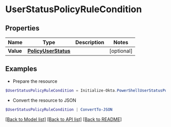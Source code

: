 # UserStatusPolicyRuleCondition
## Properties

Name | Type | Description | Notes
------------ | ------------- | ------------- | -------------
**Value** | [**PolicyUserStatus**](PolicyUserStatus.md) |  | [optional] 

## Examples

- Prepare the resource
```powershell
$UserStatusPolicyRuleCondition = Initialize-Okta.PowerShellUserStatusPolicyRuleCondition  -Value null
```

- Convert the resource to JSON
```powershell
$UserStatusPolicyRuleCondition | ConvertTo-JSON
```

[[Back to Model list]](../README.md#documentation-for-models) [[Back to API list]](../README.md#documentation-for-api-endpoints) [[Back to README]](../README.md)

